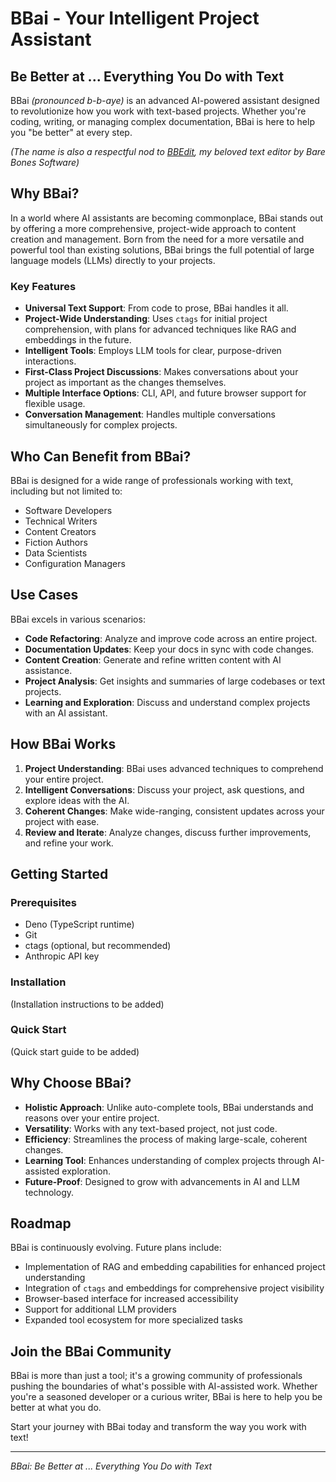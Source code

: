 # BBai - Your Intelligent Project Assistant

## Be Better at ... Everything You Do with Text

BBai _(pronounced b-b-aye)_ is an advanced AI-powered assistant designed to revolutionize how you work with text-based projects. Whether you're coding, writing, or managing complex documentation, BBai is here to help you "be better" at every step.

_(The name is also a respectful nod to [BBEdit](https://www.barebones.com/products/bbedit/index.html), my beloved text editor by Bare Bones Software)_


## Why BBai?

In a world where AI assistants are becoming commonplace, BBai stands out by offering a more comprehensive, project-wide approach to content creation and management. Born from the need for a more versatile and powerful tool than existing solutions, BBai brings the full potential of large language models (LLMs) directly to your projects.

### Key Features

- **Universal Text Support**: From code to prose, BBai handles it all.
- **Project-Wide Understanding**: Uses `ctags` for initial project comprehension, with plans for advanced techniques like RAG and embeddings in the future.
- **Intelligent Tools**: Employs LLM tools for clear, purpose-driven interactions.
- **First-Class Project Discussions**: Makes conversations about your project as important as the changes themselves.
- **Multiple Interface Options**: CLI, API, and future browser support for flexible usage.
- **Conversation Management**: Handles multiple conversations simultaneously for complex projects.

## Who Can Benefit from BBai?

BBai is designed for a wide range of professionals working with text, including but not limited to:

- Software Developers
- Technical Writers
- Content Creators
- Fiction Authors
- Data Scientists
- Configuration Managers

## Use Cases

BBai excels in various scenarios:

- **Code Refactoring**: Analyze and improve code across an entire project.
- **Documentation Updates**: Keep your docs in sync with code changes.
- **Content Creation**: Generate and refine written content with AI assistance.
- **Project Analysis**: Get insights and summaries of large codebases or text projects.
- **Learning and Exploration**: Discuss and understand complex projects with an AI assistant.

## How BBai Works

1. **Project Understanding**: BBai uses advanced techniques to comprehend your entire project.
2. **Intelligent Conversations**: Discuss your project, ask questions, and explore ideas with the AI.
3. **Coherent Changes**: Make wide-ranging, consistent updates across your project with ease.
4. **Review and Iterate**: Analyze changes, discuss further improvements, and refine your work.

## Getting Started

### Prerequisites

- Deno (TypeScript runtime)
- Git
- ctags (optional, but recommended)
- Anthropic API key

### Installation

(Installation instructions to be added)

### Quick Start

(Quick start guide to be added)

## Why Choose BBai?

- **Holistic Approach**: Unlike auto-complete tools, BBai understands and reasons over your entire project.
- **Versatility**: Works with any text-based project, not just code.
- **Efficiency**: Streamlines the process of making large-scale, coherent changes.
- **Learning Tool**: Enhances understanding of complex projects through AI-assisted exploration.
- **Future-Proof**: Designed to grow with advancements in AI and LLM technology.

## Roadmap

BBai is continuously evolving. Future plans include:

- Implementation of RAG and embedding capabilities for enhanced project understanding
- Integration of `ctags` and embeddings for comprehensive project visibility
- Browser-based interface for increased accessibility
- Support for additional LLM providers
- Expanded tool ecosystem for more specialized tasks

## Join the BBai Community

BBai is more than just a tool; it's a growing community of professionals pushing the boundaries of what's possible with AI-assisted work. Whether you're a seasoned developer or a curious writer, BBai is here to help you be better at what you do.

Start your journey with BBai today and transform the way you work with text!

---

*BBai: Be Better at ... Everything You Do with Text*
